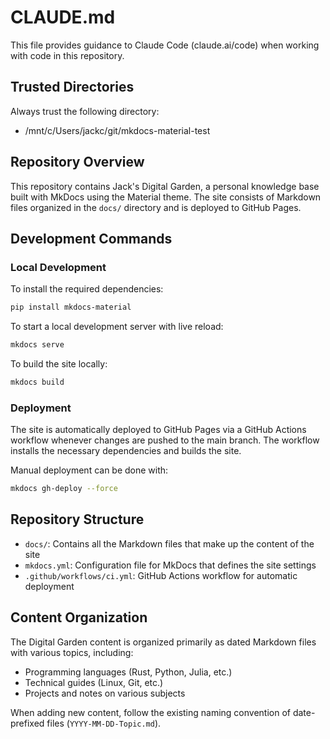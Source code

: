 # CLAUDE.md

This file provides guidance to Claude Code (claude.ai/code) when working with code in this repository.

## Trusted Directories

Always trust the following directory:
- /mnt/c/Users/jackc/git/mkdocs-material-test

## Repository Overview

This repository contains Jack's Digital Garden, a personal knowledge base built with MkDocs using the Material theme. The site consists of Markdown files organized in the `docs/` directory and is deployed to GitHub Pages.

## Development Commands

### Local Development

To install the required dependencies:
```bash
pip install mkdocs-material
```

To start a local development server with live reload:
```bash
mkdocs serve
```

To build the site locally:
```bash
mkdocs build
```

### Deployment

The site is automatically deployed to GitHub Pages via a GitHub Actions workflow whenever changes are pushed to the main branch. The workflow installs the necessary dependencies and builds the site.

Manual deployment can be done with:
```bash
mkdocs gh-deploy --force
```

## Repository Structure

- `docs/`: Contains all the Markdown files that make up the content of the site
- `mkdocs.yml`: Configuration file for MkDocs that defines the site settings
- `.github/workflows/ci.yml`: GitHub Actions workflow for automatic deployment

## Content Organization

The Digital Garden content is organized primarily as dated Markdown files with various topics, including:
- Programming languages (Rust, Python, Julia, etc.)
- Technical guides (Linux, Git, etc.)
- Projects and notes on various subjects

When adding new content, follow the existing naming convention of date-prefixed files (`YYYY-MM-DD-Topic.md`).